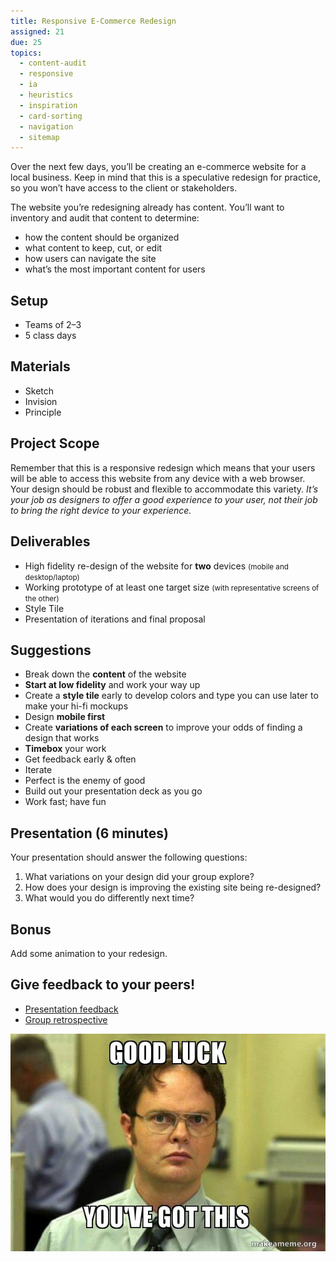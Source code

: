 ```yaml
---
title: Responsive E-Commerce Redesign
assigned: 21
due: 25
topics:
  - content-audit
  - responsive
  - ia
  - heuristics
  - inspiration
  - card-sorting
  - navigation
  - sitemap
---
```


Over the next few days, you’ll be creating an e-commerce website for a local business. Keep in mind that this is a speculative redesign for practice, so you won’t have access to the client or stakeholders.

The website you’re redesigning already has content. You’ll want to inventory and audit that content to determine:

- how the content should be organized
- what content to keep, cut, or edit
- how users can navigate the site
- what’s the most important content for users


## Setup

- Teams of 2–3
- 5 class days


## Materials

- Sketch
- Invision
- Principle


## Project Scope

Remember that this is a responsive redesign which means that your users will be able to access this website from any device with a web browser. Your design should be robust and flexible to accommodate this variety. *It’s your job as designers to offer a good experience to your user, not their job to bring the right device to your experience.*


## Deliverables

- High fidelity re-design of the website for **two** devices <small>(mobile and desktop/laptop)</small>
- Working prototype of at least one target size <small>(with representative screens of the other)</small>
- Style Tile
- Presentation of iterations and final proposal


## Suggestions

- Break down the **content** of the website
- **Start at low fidelity** and work your way up
- Create a **style tile** early to develop colors and type you can use later to make your hi-fi mockups
- Design **mobile first**
- Create **variations of each screen** to improve your odds of finding a design that works
- **Timebox** your work
- Get feedback early & often
- Iterate
- Perfect is the enemy of good
- Build out your presentation deck as you go
- Work fast; have fun


## Presentation (6 minutes)

Your presentation should answer the following questions:

1. What variations on your design did your group explore?
2. How does your design is improving the existing site being re-designed?
3. What would you do differently next time?


## Bonus

Add some animation to your redesign.


Give feedback to your peers!
---------------------------

- [Presentation feedback](https://drive.google.com/open?id=1Q2R43LhV_vqaSlnYSJ823gluMuRhzJQr)
- [Group retrospective](https://drive.google.com/open?id=1QsM0w7gAPTm8StCJUyxrlvUCTglD4P8O)


<img src="/assets/images/dwight.jpg" alt="Dwight: Good luck, you've got this.">
